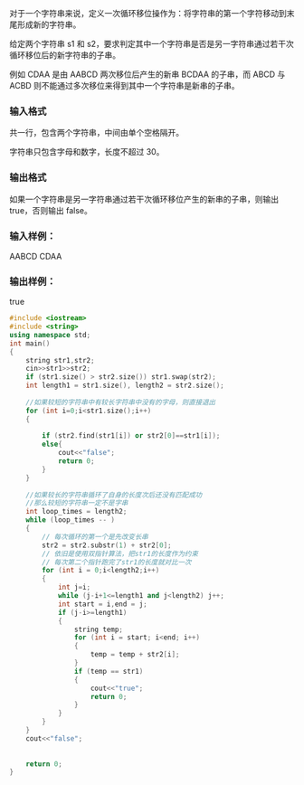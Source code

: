 对于一个字符串来说，定义一次循环移位操作为：将字符串的第一个字符移动到末尾形成新的字符串。

给定两个字符串 s1 和 s2，要求判定其中一个字符串是否是另一字符串通过若干次循环移位后的新字符串的子串。

例如 CDAA 是由 AABCD 两次移位后产生的新串 BCDAA 的子串，而 ABCD 与 ACBD 则不能通过多次移位来得到其中一个字符串是新串的子串。

### 输入格式
共一行，包含两个字符串，中间由单个空格隔开。

字符串只包含字母和数字，长度不超过 30。

### 输出格式
如果一个字符串是另一字符串通过若干次循环移位产生的新串的子串，则输出 true，否则输出 false。

### 输入样例：
AABCD CDAA
### 输出样例：
true

```c++
#include <iostream>
#include <string>
using namespace std;
int main()
{   
    string str1,str2;
    cin>>str1>>str2;
    if (str1.size() > str2.size()) str1.swap(str2);
    int length1 = str1.size(), length2 = str2.size();
    
    //如果较短的字符串中有较长字符串中没有的字母，则直接退出
    for (int i=0;i<str1.size();i++)
    {   
        
        if (str2.find(str1[i]) or str2[0]==str1[i]);
        else{
            cout<<"false";
            return 0;
        }
    }
    
    //如果较长的字符串循环了自身的长度次后还没有匹配成功
    //那么较短的字符串一定不是字串
    int loop_times = length2;
    while (loop_times -- )
    {
        // 每次循环的第一个是先改变长串
        str2 = str2.substr(1) + str2[0];
        // 依旧是使用双指针算法，把str1的长度作为约束
        // 每次第二个指针跑完了str1的长度就对比一次
        for (int i = 0;i<length2;i++)
        {
            int j=i;
            while (j-i+1<=length1 and j<length2) j++;
            int start = i,end = j;
            if (j-i>=length1)
            {
                string temp;
                for (int i = start; i<end; i++)
                {
                    temp = temp + str2[i];
                }
                if (temp == str1)
                {
                    cout<<"true";
                    return 0;
                }
            }
        }
    }
    cout<<"false";
    
    
    return 0;
}
```
